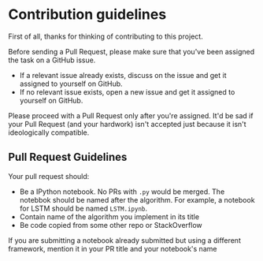 # Contribution guidelines

First of all, thanks for thinking of contributing to this project. 

Before sending a Pull Request, please make sure that you've been assigned the task on a GitHub issue.

- If a relevant issue already exists, discuss on the issue and get it assigned to yourself on GitHub.
- If no relevant issue exists, open a new issue and get it assigned to yourself on GitHub.

Please proceed with a Pull Request only after you're assigned. It'd be sad if your Pull Request (and your hardwork) isn't accepted just because it isn't ideologically compatible.

## Pull Request Guidelines

Your pull request should:

- Be a IPython notebook. No PRs with `.py` would be merged. The notebbok should be named after the algorithm. For example, a notebook for LSTM should be named `LSTM.ipynb`.
- Contain name of the algorithm you implement in its title
- Be code copied from some other repo or StackOverflow

If you are submitting a notebook already submitted but using a different framework, mention it in your PR title and your notebook's name
